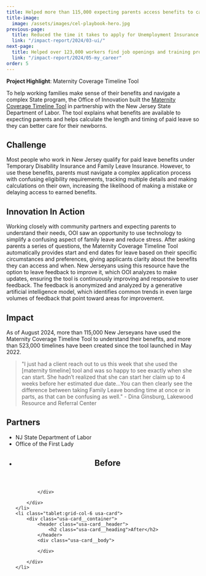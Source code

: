 ```yaml
---
title: Helped more than 115,000 expecting parents access benefits to care for their newborns
title-image:
  image: /assets/images/cel-playbook-hero.jpg
previous-page:
  title: Reduced the time it takes to apply for Unemployment Insurance from nearly 4 hours to less than 25 minutes
  link: "/impact-report/2024/03-ui/"
next-page:
  title: Helped over 123,000 workers find job openings and training programs and explore new careers in New Jersey
  link: "/impact-report/2024/05-my_career"
order: 5
---
```


<div class="usa-alert usa-alert--info usa-alert--no-icon">
    <div class="usa-alert__body">
        <p class="usa-alert__text">
            <strong> Project Highlight</strong>: Maternity Coverage Timeline Tool
        </p>
    </div>

</div>

To help working families make sense of their benefits and navigate a complex State program, the Office of Innovation built the [Maternity Coverage Timeline Tool](https://www.nj.gov/labor/myleavebenefits/worker/maternity/timeline-welcome.shtml) in partnership with the New Jersey State Department of Labor. The tool explains what benefits are available to expecting parents and helps calculate the length and timing of paid leave so they can better care for their newborns.

## Challenge

Most people who work in New Jersey qualify for paid leave benefits under Temporary Disability Insurance and Family Leave Insurance. However, to use these benefits, parents must navigate a complex application process with confusing eligibility requirements, tracking multiple details and making calculations on their own, increasing the likelihood of making a mistake or delaying access to earned benefits.

## Innovation In Action

Working closely with community partners and expecting parents to understand their needs, OOI saw an opportunity to use technology to simplify a confusing aspect of family leave and reduce stress. After asking parents a series of questions, the Maternity Coverage Timeline Tool automatically provides start and end dates for leave based on their specific circumstances and preferences, giving applicants clarity about the benefits they can access and when. New Jerseyans using this resource have the option to leave feedback to improve it, which OOI analyzes to make updates, ensuring the tool is continuously improving and responsive to user feedback. The feedback is anonymized and analyzed by a generative artificial intelligence model, which identifies common trends in even large volumes of feedback that point toward areas for improvement.

## Impact

As of August 2024, more than 115,000 New Jerseyans have used the Maternity Coverage Timeline Tool to understand their benefits, and more than 523,000 timelines have been created since the tool launched in May 2022.

> "I just had a client reach out to us this week that she used the [maternity timeline] tool and was so happy to see exactly when she can start. She hadn’t realized that she can start her claim up to 4 weeks before her estimated due date…You can then clearly see the difference between taking Family Leave bonding time at once or in parts, as that can be confusing as well." - Dina Ginsburg, Lakewood Resource and Referral Center

## Partners

- NJ State Department of Labor
- Office of the First Lady

<ul class="usa-card-group padding-top-2">
    <li class="tablet:grid-col-6 usa-card">
        <div class="usa-card__container">
            <header class="usa-card__header">
                <h2 class="usa-card__heading">Before</h2>
            </header>
            <div class="usa-card__body">
                
            </div>
            
        </div>
    </li>
    <li class="tablet:grid-col-6 usa-card">
        <div class="usa-card__container">
            <header class="usa-card__header">
                <h2 class="usa-card__heading">After</h2>
            </header>
            <div class="usa-card__body">
                
            </div>
            
        </div>
    </li>
</ul>

